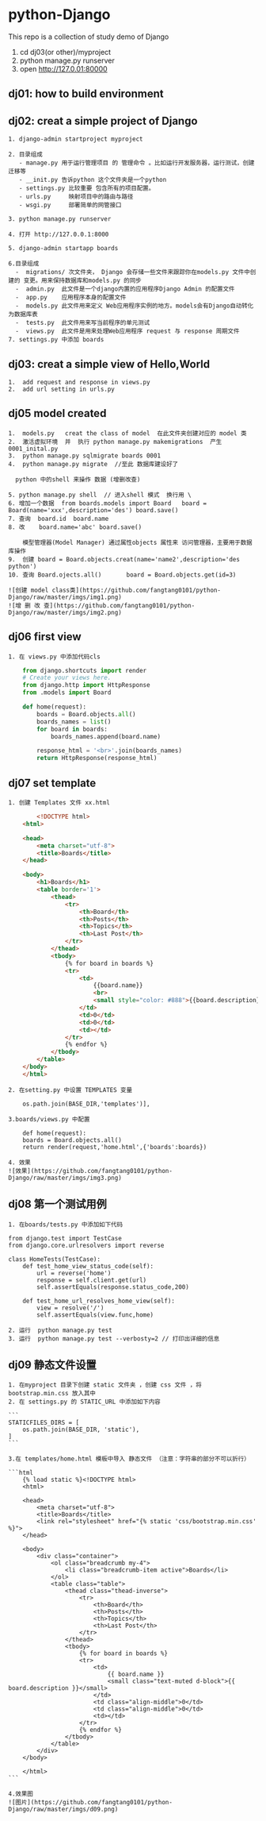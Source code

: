 # python-Django

This repo is a collection of study demo of Django
1. cd dj03(or other)/myproject
2. python manage.py runserver
3. open http://127.0.01:80000

## dj01: how to build environment

## dj02: creat a simple project of Django

	1. django-admin startproject myproject

	2. 目录组成
	   - manage.py 用于运行管理项目 的 管理命令 。比如运行开发服务器，运行测试，创建迁移等 
	   - __init.py 告诉python 这个文件夹是一个python
	   - settings.py 比较重要 包含所有的项目配置。
	   - urls.py     映射项目中的路由与路径 
	   - wsgi.py     部署简单的网管接口  

	3. python manage.py runserver   

	4. 打开 http://127.0.0.1:8000

	5. django-admin startapp boards

	6.目录组成 
	  -  migrations/ 次文件夹， Django 会存储一些文件来跟踪你在models.py 文件中创建的 变更。用来保持数据库和models.py 的同步
	  -  admin.py  此文件是一个django内置的应用程序Django Admin 的配置文件
	  -  app.py    应用程序本身的配置文件
	  -  models.py 此文件用来定义 Web应用程序实例的地方。models会有Django自动转化为数据库表
	  -  tests.py  此文件用来写当前程序的单元测试
	  -  views.py  此文件是用来处理Web应用程序 request 与 response 周期文件
	7. settings.py 中添加 boards

## dj03: creat a simple view of Hello,World 
	1. 	add request and response in views.py
	2.  add url setting in urls.py 

## dj05  model created
	1.  models.py   creat the class of model  在此文件夹创建对应的 model 类
	2.  激活虚拟环境  并  执行 python manage.py makemigrations  产生 0001_inital.py
	3.  python manage.py sqlmigrate boards 0001
	4.  python manage.py migrate  //至此 数据库建设好了

	  python 中的shell 来操作 数据 (增删改查)

	5. python manage.py shell  // 进入shell 模式  换行用 \
	6. 增加一个数据  from boards.models import Board   board = Board(name='xxx',description='des') board.save()
	7. 查询  board.id  board.name 
	8. 改    board.name='abc' board.save()

		模型管理器(Model Manager) 通过属性objects 属性来 访问管理器，主要用于数据库操作
	9.  创建 board = Board.objects.creat(name='name2',description='des python')
	10. 查询 Board.ojects.all()       board = Board.objects.get(id=3)

	![创建 model class类](https://github.com/fangtang0101/python-Django/raw/master/imgs/img1.png)
	![增 删 改 查](https://github.com/fangtang0101/python-Django/raw/master/imgs/img2.png)

## dj06  first view
	1. 在 views.py 中添加代码cls
```python
	from django.shortcuts import render
	# Create your views here.
	from django.http import HttpResponse
	from .models import Board

	def home(request):
		boards = Board.objects.all()
		boards_names = list()
		for board in boards:
			boards_names.append(board.name)

		response_html = '<br>'.join(boards_names)
		return HttpResponse(response_html)
```
## dj07 set template 
	1. 创建 Templates 文件 xx.html 
```html
		<!DOCTYPE html>
	<html>

	<head>
	    <meta charset="utf-8">
	    <title>Boards</title>
	</head>

	<body>
	    <h1>Boards</h1>
	    <table border='1'>
	        <thead>
	            <tr>
	                <th>Board</th>
	                <th>Posts</th>
	                <th>Topics</th>
	                <th>Last Post</th>
	            </tr>
	        </thead>
	        <tbody>
	            {% for board in boards %}
	            <tr>
	                <td>
	                    {{board.name}}
	                    <br>
	                    <small style="color: #888">{{board.description}}</small>
	                </td>
	                <td>0</td>
	                <td>0</td>
	                <td></td>
	            </tr>
	            {% endfor %}
	        </tbody>
	    </table>
	</body>
	</html>

```
	2. 在setting.py 中设置 TEMPLATES 变量
```
	os.path.join(BASE_DIR,'templates')],
```
	3.boards/views.py 中配置
```
	def home(request):
	boards = Board.objects.all()
	return render(request,'home.html',{'boards':boards})
```
	4. 效果
	![效果](https://github.com/fangtang0101/python-Django/raw/master/imgs/img3.png)

## dj08 第一个测试用例
	1. 在boards/tests.py 中添加如下代码
```
from django.test import TestCase
from django.core.urlresolvers import reverse

class HomeTests(TestCase):
	def test_home_view_status_code(self):
		url = reverse('home')
		response = self.client.get(url)
		self.assertEquals(response.status_code,200)

	def test_home_url_resolves_home_view(self):
		view = resolve('/')
		self.assertEquals(view.func,home)

```
	2. 运行  python manage.py test
	3. 运行  python manage.py test --verbosty=2 // 打印出详细的信息

## dj09 静态文件设置
	1. 在myproject 目录下创建 static 文件夹 ，创建 css 文件 ，将 bootstrap.min.css 放入其中
	2. 在 settings.py 的 STATIC_URL 中添加如下内容

	```
	STATICFILES_DIRS = [
		os.path.join(BASE_DIR, 'static'),
	]
	```

	3.在 templates/home.html 模板中导入 静态文件 （注意：字符串的部分不可以折行）

	```html
		{% load static %}<!DOCTYPE html>
		<html>

		<head>
		    <meta charset="utf-8">
		    <title>Boards</title>
		    <link rel="stylesheet" href="{% static 'css/bootstrap.min.css' %}">
		</head>

		<body>
		    <div class="container">
		        <ol class="breadcrumb my-4">
		            <li class="breadcrumb-item active">Boards</li>
		        </ol>
		        <table class="table">
		            <thead class="thead-inverse">
		                <tr>
		                    <th>Board</th>
		                    <th>Posts</th>
		                    <th>Topics</th>
		                    <th>Last Post</th>
		                </tr>
		            </thead>
		            <tbody>
		                {% for board in boards %}
		                <tr>
		                    <td>
		                        {{ board.name }}
		                        <small class="text-muted d-block">{{ board.description }}</small>
		                    </td>
		                    <td class="align-middle">0</td>
		                    <td class="align-middle">0</td>
		                    <td></td>
		                </tr>
		                {% endfor %}
		            </tbody>
		        </table>
		    </div>
		</body>

		</html>
	```

	4.效果图
	![图片](https://github.com/fangtang0101/python-Django/raw/master/imgs/d09.png)








	

